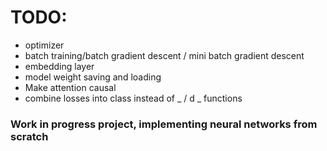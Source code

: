 # TODO:
- optimizer
- batch training/batch gradient descent / mini batch gradient descent
- embedding layer
- model weight saving and loading
- Make attention causal
- combine losses into class instead of _ / d _ functions

### Work in progress project, implementing neural networks from scratch
